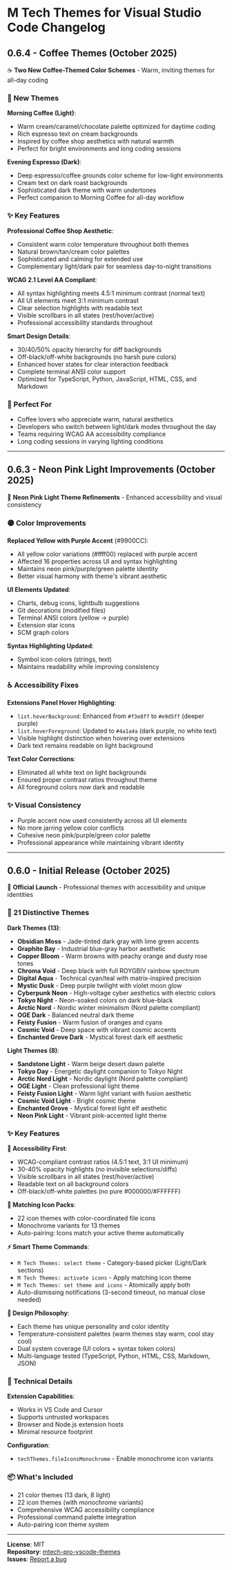# M Tech Themes for Visual Studio Code Changelog

## 0.6.4 - Coffee Themes (October 2025)

☕ **Two New Coffee-Themed Color Schemes** - Warm, inviting themes for all-day coding

### 🎨 New Themes

**Morning Coffee (Light)**:
- Warm cream/caramel/chocolate palette optimized for daytime coding
- Rich espresso text on cream backgrounds
- Inspired by coffee shop aesthetics with natural warmth
- Perfect for bright environments and long coding sessions

**Evening Espresso (Dark)**:
- Deep espresso/coffee grounds color scheme for low-light environments
- Cream text on dark roast backgrounds
- Sophisticated dark theme with warm undertones
- Perfect companion to Morning Coffee for all-day workflow

### ✨ Key Features

**Professional Coffee Shop Aesthetic**:
- Consistent warm color temperature throughout both themes
- Natural brown/tan/cream color palettes
- Sophisticated and calming for extended use
- Complementary light/dark pair for seamless day-to-night transitions

**WCAG 2.1 Level AA Compliant**:
- All syntax highlighting meets 4.5:1 minimum contrast (normal text)
- All UI elements meet 3:1 minimum contrast
- Clear selection highlights with readable text
- Visible scrollbars in all states (rest/hover/active)
- Professional accessibility standards throughout

**Smart Design Details**:
- 30/40/50% opacity hierarchy for diff backgrounds
- Off-black/off-white backgrounds (no harsh pure colors)
- Enhanced hover states for clear interaction feedback
- Complete terminal ANSI color support
- Optimized for TypeScript, Python, JavaScript, HTML, CSS, and Markdown

### 🎯 Perfect For

- Coffee lovers who appreciate warm, natural aesthetics
- Developers who switch between light/dark modes throughout the day
- Teams requiring WCAG AA accessibility compliance
- Long coding sessions in varying lighting conditions

---

## 0.6.3 - Neon Pink Light Improvements (October 2025)

🎨 **Neon Pink Light Theme Refinements** - Enhanced accessibility and visual consistency

### 🟣 Color Improvements

**Replaced Yellow with Purple Accent** (#9900CC):
- All yellow color variations (#ffff00) replaced with purple accent
- Affected 16 properties across UI and syntax highlighting
- Maintains neon pink/purple/green palette identity
- Better visual harmony with theme's vibrant aesthetic

**UI Elements Updated**:
- Charts, debug icons, lightbulb suggestions
- Git decorations (modified files)
- Terminal ANSI colors (yellow → purple)
- Extension star icons
- SCM graph colors

**Syntax Highlighting Updated**:
- Symbol icon colors (strings, text)
- Maintains readability while improving consistency

### ♿ Accessibility Fixes

**Extensions Panel Hover Highlighting**:
- `list.hoverBackground`: Enhanced from `#f3e8ff` to `#e9d5ff` (deeper purple)
- `list.hoverForeground`: Updated to `#4a1a4a` (dark purple, no white text)
- Visible highlight distinction when hovering over extensions
- Dark text remains readable on light background

**Text Color Corrections**:
- Eliminated all white text on light backgrounds
- Ensured proper contrast ratios throughout theme
- All foreground colors now dark and readable

### ✨ Visual Consistency

- Purple accent now used consistently across all UI elements
- No more jarring yellow color conflicts
- Cohesive neon pink/purple/green color palette
- Professional appearance while maintaining vibrant identity

---

## 0.6.0 - Initial Release (October 2025)

🎉 **Official Launch** - Professional themes with accessibility and unique identities

### 🎨 21 Distinctive Themes

**Dark Themes (13)**:
- **Obsidian Moss** - Jade-tinted dark gray with lime green accents
- **Graphite Bay** - Industrial blue-gray harbor aesthetic  
- **Copper Bloom** - Warm browns with peachy orange and dusty rose tones
- **Chroma Void** - Deep black with full ROYGBIV rainbow spectrum
- **Digital Aqua** - Technical cyan/teal with matrix-inspired precision
- **Mystic Dusk** - Deep purple twilight with violet moon glow
- **Cyberpunk Neon** - High-voltage cyber aesthetics with electric colors
- **Tokyo Night** - Neon-soaked colors on dark blue-black
- **Arctic Nord** - Nordic winter minimalism (Nord palette compliant)
- **OGE Dark** - Balanced neutral dark theme
- **Feisty Fusion** - Warm fusion of oranges and cyans
- **Cosmic Void** - Deep space with vibrant cosmic accents
- **Enchanted Grove Dark** - Mystical forest dark elf aesthetic

**Light Themes (8)**:
- **Sandstone Light** - Warm beige desert dawn palette
- **Tokyo Day** - Energetic daylight companion to Tokyo Night
- **Arctic Nord Light** - Nordic daylight (Nord palette compliant)
- **OGE Light** - Clean professional light theme
- **Feisty Fusion Light** - Warm light variant with fusion aesthetic
- **Cosmic Void Light** - Bright cosmic theme
- **Enchanted Grove** - Mystical forest light elf aesthetic
- **Neon Pink Light** - Vibrant pink-accented light theme

### ✨ Key Features

**🎯 Accessibility First**:
- WCAG-compliant contrast ratios (4.5:1 text, 3:1 UI minimum)
- 30-40% opacity highlights (no invisible selections/diffs)
- Visible scrollbars in all states (rest/hover/active)
- Readable text on all background colors
- Off-black/off-white palettes (no pure #000000/#FFFFFF)

**🎨 Matching Icon Packs**:
- 22 icon themes with color-coordinated file icons
- Monochrome variants for 13 themes
- Auto-pairing: Icons match your active theme automatically

**⚡ Smart Theme Commands**:
- `M Tech Themes: select theme` - Category-based picker (Light/Dark sections)
- `M Tech Themes: activate icons` - Apply matching icon theme
- `M Tech Themes: set theme and icons` - Atomically apply both
- Auto-dismissing notifications (3-second timeout, no manual close needed)

**🌈 Design Philosophy**:
- Each theme has unique personality and color identity
- Temperature-consistent palettes (warm themes stay warm, cool stay cool)
- Dual system coverage (UI colors + syntax token colors)
- Multi-language tested (TypeScript, Python, HTML, CSS, Markdown, JSON)

### 🔧 Technical Details

**Extension Capabilities**:
- Works in VS Code and Cursor
- Supports untrusted workspaces
- Browser and Node.js extension hosts
- Minimal resource footprint

**Configuration**:
- `techThemes.fileIconsMonochrome` - Enable monochrome icon variants

### 📦 What's Included

- 21 color themes (13 dark, 8 light)
- 22 icon themes (with monochrome variants)
- Comprehensive WCAG accessibility compliance
- Professional command palette integration
- Auto-pairing icon theme system

---

**License**: MIT  
**Repository**: [mtech-pro-vscode-themes](https://github.com/ChrisMcKee1/mtech-pro-vscode-themes)  
**Issues**: [Report a bug](https://github.com/ChrisMcKee1/mtech-pro-vscode-themes/issues)
